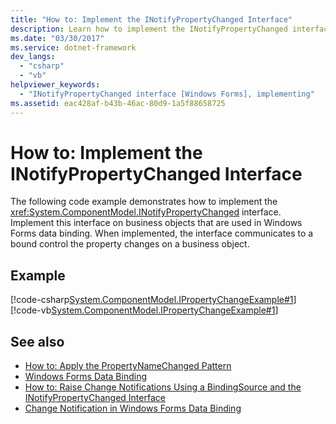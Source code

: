 ```yaml
---
title: "How to: Implement the INotifyPropertyChanged Interface"
description: Learn how to implement the INotifyPropertyChanged interface on business objects that are used in Windows Forms data binding. 
ms.date: "03/30/2017"
ms.service: dotnet-framework
dev_langs: 
  - "csharp"
  - "vb"
helpviewer_keywords: 
  - "INotifyPropertyChanged interface [Windows Forms], implementing"
ms.assetid: eac428af-b43b-46ac-80d9-1a5f88658725
---
```

# How to: Implement the INotifyPropertyChanged Interface

The following code example demonstrates how to implement the <xref:System.ComponentModel.INotifyPropertyChanged> interface. Implement this interface on business objects that are used in Windows Forms data binding. When implemented, the interface  communicates to a bound control the property changes on a business object.  
  
## Example  

 [!code-csharp[System.ComponentModel.IPropertyChangeExample#1](~/samples/snippets/csharp/VS_Snippets_Winforms/System.ComponentModel.IPropertyChangeExample/CS/Form1.cs#1)]
 [!code-vb[System.ComponentModel.IPropertyChangeExample#1](~/samples/snippets/visualbasic/VS_Snippets_Winforms/System.ComponentModel.IPropertyChangeExample/VB/Form1.vb#1)]  
  
## See also

- [How to: Apply the PropertyNameChanged Pattern](how-to-apply-the-propertynamechanged-pattern.md)
- [Windows Forms Data Binding](windows-forms-data-binding.md)
- [How to: Raise Change Notifications Using a BindingSource and the INotifyPropertyChanged Interface](./controls/raise-change-notifications--bindingsource.md)
- [Change Notification in Windows Forms Data Binding](change-notification-in-windows-forms-data-binding.md)
